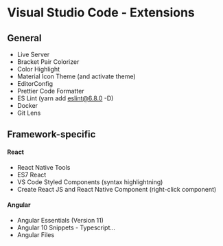 # Visual Studio Code - Extensions

## General
* Live Server
* Bracket Pair Colorizer
* Color Highlight
* Material Icon Theme (and activate theme)
* EditorConfig
* Prettier Code Formatter
* ES Lint (yarn add eslint@6.8.0 -D)
* Docker
* Git Lens


## Framework-specific
#### React
* React Native Tools
* ES7 React
* VS Code Styled Components (syntax highlightning)
* Create React JS and React Native Component (right-click component)

#### Angular
* Angular Essentials (Version 11)
* Angular 10 Snippets - Typescript...
* Angular Files

